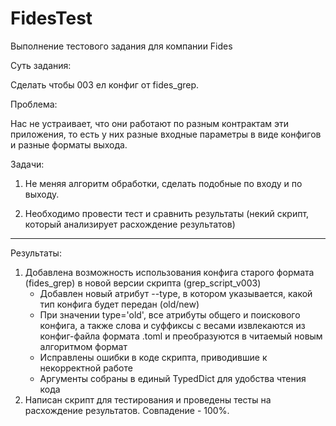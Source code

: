 # FidesTest
Выполнение тестового задания для компании Fides

Суть задания:

Сделать чтобы 003 ел конфиг от fides_grep. 

Проблема:

Нас не устраивает, что они работают по разным контрактам эти приложения, то есть у них разные входные параметры в виде конфигов и разные форматы выхода. 

Задачи:

1. Не меняя алгоритм обработки, сделать подобные по входу и по выходу.

2. Необходимо провести тест и сравнить результаты (некий скрипт, который анализирует расхождение результатов)

--------------------------------------------------------------------------------------------------------------------
Результаты:
1. Добавлена возможность использования конфига старого формата (fides_grep) в новой версии скрипта (grep_script_v003)
   - Добавлен новый атрибут --type, в котором указывается, какой тип конфига будет передан (old/new)
   - При значении type='old', все атрибуты общего и поискового конфига, а также слова и суффиксы с весами извлекаются из конфиг-файла формата .toml и преобразуются в читаемый новым алгоритмом формат
   - Исправлены ошибки в коде скрипта, приводившие к некорректной работе
   - Аргументы собраны в единый TypedDict для удобства чтения кода
2. Написан скрипт для тестирования и проведены тесты на расхождение результатов. Совпадение - 100%.
